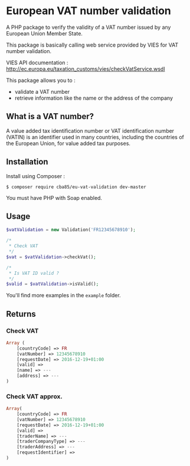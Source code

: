 # European VAT number validation

A PHP package to verify the validity of a VAT number issued by any European Union Member State. 

This package is basically calling web service provided by VIES for VAT number validation. 

VIES API documentation : http://ec.europa.eu/taxation_customs/vies/checkVatService.wsdl

This package allows you to :
- validate a VAT number
- retrieve information like the name or the address of the company

## What is a VAT number?

A value added tax identification number or VAT identification number (VATIN) is an identifier used in many countries, including the countries of the European Union, for value added tax purposes.

## Installation

Install using Composer :

```
$ composer require cba85/eu-vat-validation dev-master
```

You must have PHP with Soap enabled.

## Usage

```php
$vatValidation = new Validation('FR12345678910');

/*
 * Check VAT
 */
$vat = $vatValidation->checkVat();

/*
 * Is VAT ID valid ?
 */
$valid = $vatValidation->isValid();
```

You'll find more examples in the ``example`` folder.

## Returns

### Check VAT

```php
Array (
    [countryCode] => FR
    [vatNumber] => 12345678910
    [requestDate] => 2016-12-19+01:00
    [valid] =>
    [name] => ---
    [address] => ---
)
```

### Check VAT approx.

```php
Array(
	[countryCode] => FR
    [vatNumber] => 12345678910
    [requestDate] => 2016-12-19+01:00
    [valid] =>
    [traderName] => ---
    [traderCompanyType] => ---
    [traderAddress] => ---
    [requestIdentifier] =>
)
```


